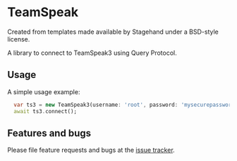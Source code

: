 # TeamSpeak
Created from templates made available by Stagehand under a BSD-style license.

A library to connect to TeamSpeak3 using Query Protocol.

## Usage

A simple usage example:
```dart
  var ts3 = new TeamSpeak3(username: 'root', password: 'mysecurepassword');
  await ts3.connect();
```

## Features and bugs

Please file feature requests and bugs at the [issue tracker][tracker].

[tracker]: https://github.com/Hexer10/TeamSpeak3-Library/issues
